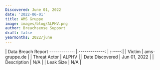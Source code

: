 ```yaml
---
Discovered: June 01, 2022
date: '2022-06-01'
title: AMS Gruppe
image: images/blog/ALPHV.png
author: Breachsense Support
draft: false
yearmonths: 2022/june
---
```



| Data Breach Report
------------:   |:-------------:    | :-----:|
| Victim    | ams-gruppe.de      | 
| Threat Actor    | ALPHV      | 
| Date Discovered    | Jun 01, 2022      | 
| Description    | N/A      | 
| Leak Size    | N/A      | 

